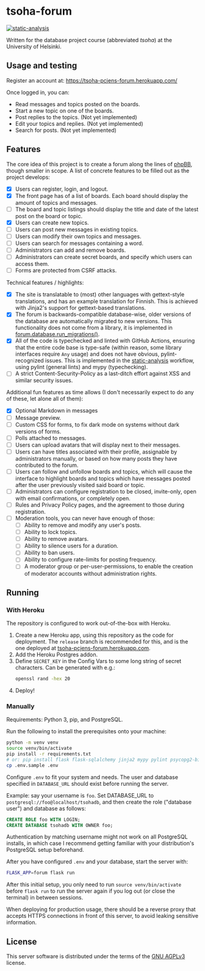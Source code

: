 # tsoha-forum

[![static-analysis](https://github.com/pcjens/tsoha-forum/actions/workflows/static-analysis.yml/badge.svg?branch=main)](https://github.com/pcjens/tsoha-forum/actions/workflows/static-analysis.yml)

Written for the database project course (abbreviated *tsoha*) at the
University of Helsinki.

## Usage and testing

Register an account at: https://tsoha-pcjens-forum.herokuapp.com/

Once logged in, you can:
- Read messages and topics posted on the boards.
- Start a new topic on one of the boards.
- Post replies to the topics. (Not yet implemented)
- Edit your topics and replies. (Not yet implemented)
- Search for posts. (Not yet implemented)

## Features

The core idea of this project is to create a forum along the lines of
[phpBB](https://www.phpbb.com/community/), though smaller in scope. A
list of concrete features to be filled out as the project develops:

- [x] Users can register, login, and logout.
- [x] The front page has of a list of boards. Each board should
      display the amount of topics and messages.
- [ ] The board and topic listings should display the title and date
      of the latest post on the board or topic.
- [x] Users can create new topics.
- [ ] Users can post new messages in existing topics.
- [ ] Users can modify their own topics and messages.
- [ ] Users can search for messages containing a word.
- [ ] Administrators can add and remove boards.
- [ ] Administrators can create secret boards, and specify which users
      can access them.
- [ ] Forms are protected from CSRF attacks.

Technical features / highlights:

- [x] The site is translatable to (most) other languages with
      gettext-style translations, and has an example translation for
      Finnish. This is achieved with Jinja2's support for
      gettext-based translations.
- [x] The forum is backwards-compatible database-wise, older versions
      of the database are automatically migrated to new versions. This
      functionality does not come from a library, it is implemented in
      [forum.database.run_migrations()](https://github.com/pcjens/tsoha-forum/blob/main/forum/database.py).
- [x] All of the code is typechecked and linted with GitHub Actions,
      ensuring that the entire code base is type-safe (within reason,
      some library interfaces require `Any` usage) and does not have
      obvious, pylint-recognized issues. This is implemented in the
      [static-analysis](https://github.com/pcjens/tsoha-forum/actions/workflows/static-analysis.yml)
      workflow, using pylint (general lints) and mypy (typechecking).
- [ ] A strict Content-Security-Policy as a last-ditch effort against
      XSS and similar security issues.

Additional fun features as time allows (I don't necessarily expect to
do any of these, let alone all of them):

- [x] Optional Markdown in messages
- [ ] Message preview.
- [ ] Custom CSS for forms, to fix dark mode on systems without dark
      versions of forms.
- [ ] Polls attached to messages.
- [ ] Users can upload avatars that will display next to their
      messages.
- [ ] Users can have titles associated with their profile, assignable
      by administrators manually, or based on how many posts they have
      contributed to the forum.
- [ ] Users can follow and unfollow boards and topics, which will
      cause the interface to highlight boards and topics which have
      messages posted after the user previously visited said board or
      topic.
- [ ] Administrators can configure registration to be closed,
      invite-only, open with email confirmations, or completely open.
- [ ] Rules and Privacy Policy pages, and the agreement to those
      during registration.
- [ ] Moderation tools, you can never have enough of those:
  - [ ] Ability to remove and modify any user's posts.
  - [ ] Ability to lock topics.
  - [ ] Ability to remove avatars.
  - [ ] Ability to silence users for a duration.
  - [ ] Ability to ban users.
  - [ ] Ability to configure rate-limits for posting frequency.
  - [ ] A moderator group or per-user-permissions, to enable the
        creation of moderator accounts without administration rights.

## Running

### With Heroku

The repository is configured to work out-of-the-box with Heroku.

1. Create a new Heroku app, using this repository as the code for
   deployment. The `release` branch is recommended for this, and is
   the one deployed at
   [tsoha-pcjens-forum.herokuapp.com](https://tsoha-pcjens-forum.herokuapp.com/).
2. Add the Heroku Postgres addon.
3. Define `SECRET_KEY` in the Config Vars to some long string of
   secret characters. Can be generated with e.g.:
   ```sh
   openssl rand -hex 20
   ```
4. Deploy!

### Manually

Requirements: Python 3, pip, and PostgreSQL.

Run the following to install the prerequisites onto your machine:

```sh
python -m venv venv
source venv/bin/activate
pip install -r requirements.txt
# or: pip install flask flask-sqlalchemy jinja2 mypy pylint psycopg2-binary gunicorn python-dotenv
cp .env.sample .env
```

Configure `.env` to fit your system and needs. The user and database
specified in `DATABASE_URL` should exist before running the server.

Example: say your username is `foo`. Set DATABASE_URL to
`postgresql://foo@localhost/tsohadb`, and then create the role
("database user") and database as follows:

```sql
CREATE ROLE foo WITH LOGIN;
CREATE DATABASE tsohadb WITH OWNER foo;
```

Authentication by matching username might not work on all PostgreSQL
installs, in which case I recommend getting familiar with your
distribution's PostgreSQL setup beforehand.

After you have configured `.env` and your database, start the server
with:

```sh
FLASK_APP=forum flask run
```

After this initial setup, you only need to run `source
venv/bin/activate` before `flask run` to run the server again if you
log out (or close the terminal) in between sessions.

When deploying for production usage, there should be a reverse proxy
that accepts HTTPS connections in front of this server, to avoid
leaking sensitive information.

## License
This server software is distributed under the terms of the [GNU
AGPLv3](LICENSE) license.
